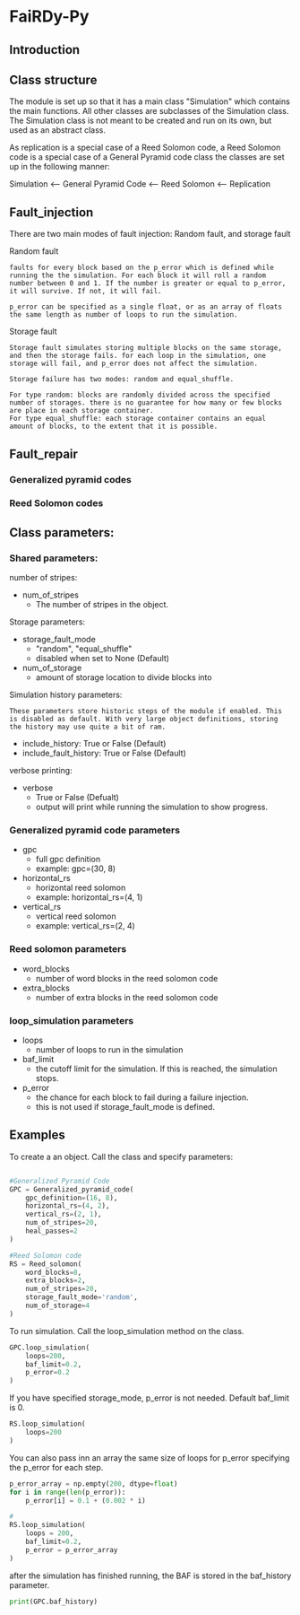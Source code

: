 # FaiRDy-Py

## Introduction

## Class structure

The module is set up so that it has a main class "Simulation" which contains the main functions. All other classes are subclasses of the Simulation class. The Simulation class is not meant to be created and run on its own, but used as an abstract class.

As replication is a special case of a Reed Solomon code, a Reed Solomon code is a special case of a General Pyramid code class the classes are set up in the following manner:

Simulation <-- General Pyramid Code <-- Reed Solomon <-- Replication

## Fault_injection

There are two main modes of fault injection: Random fault, and storage fault

Random fault

    faults for every block based on the p_error which is defined while running the the simulation. For each block it will roll a random number between 0 and 1. If the number is greater or equal to p_error, it will survive. If not, it will fail.

    p_error can be specified as a single float, or as an array of floats the same length as number of loops to run the simulation.

Storage fault

    Storage fault simulates storing multiple blocks on the same storage, and then the storage fails. for each loop in the simulation, one storage will fail, and p_error does not affect the simulation.
    
    Storage failure has two modes: random and equal_shuffle.

    For type random: blocks are randomly divided across the specified number of storages. there is no guarantee for how many or few blocks are place in each storage container.  
    For type equal_shuffle: each storage container contains an equal amount of blocks, to the extent that it is possible.

## Fault_repair

### Generalized pyramid codes

### Reed Solomon codes

## Class parameters:

### Shared parameters:

number of stripes:

* num_of_stripes
  * The number of stripes in the object.

Storage parameters:

* storage_fault_mode
  * "random", "equal_shuffle"
  * disabled when set to None (Default)
* num_of_storage
  * amount of storage location to divide blocks into

Simulation history parameters:

    These parameters store historic steps of the module if enabled. This is disabled as default. With very large object definitions, storing the history may use quite a bit of ram.

* include_history: True or False (Default)
* include_fault_history: True or False (Default)

verbose printing:

* verbose
  * True or False (Defualt)
  * output will print while running the simulation to show progress.

### Generalized pyramid code parameters

* gpc
  * full gpc definition
  * example: gpc=(30, 8)
* horizontal_rs
  * horizontal reed solomon
  * example: horizontal_rs=(4, 1)
* vertical_rs
  * vertical reed solomon
  * example: vertical_rs=(2, 4)

### Reed solomon parameters

* word_blocks
  * number of word blocks in the reed solomon code
* extra_blocks
  * number of extra blocks in the reed solomon code

### loop_simulation parameters

* loops 
  * number of loops to run in the simulation
* baf_limit
  * the cutoff limit for the simulation. If this is reached, the simulation stops.
* p_error
  * the chance for each block to fail during a failure injection.
  * this is not used if storage_fault_mode is defined.

## Examples

To create a an object. Call the class and specify parameters:

``` python

#Generalized Pyramid Code
GPC = Generalized_pyramid_code(
    gpc_definition=(16, 8),
    horizontal_rs=(4, 2),
    vertical_rs=(2, 1),
    num_of_stripes=20,
    heal_passes=2
)

#Reed Solomon code
RS = Reed_solomon(
    word_blocks=8,
    extra_blocks=2,
    num_of_stripes=20,
    storage_fault_mode='random',
    num_of_storage=4
)
```


To run simulation. Call the loop_simulation method on the class. 

``` python
GPC.loop_simulation(
    loops=200,
    baf_limit=0.2,
    p_error=0.2
)
```
If you have specified storage_mode, p_error is not needed. Default baf_limit is 0.

``` python
RS.loop_simulation(
    loops=200
)
```

You can also pass inn an array the same size of loops for p_error
specifying the p_error for each step. 
``` python
p_error_array = np.empty(200, dtype=float)
for i in range(len(p_error)):
    p_error[i] = 0.1 + (0.002 * i)

#
RS.loop_simulation(
    loops = 200,
    baf_limit=0.2,
    p_error = p_error_array
)

```

after the simulation has finished running, the BAF is stored in the baf_history parameter.

``` python
print(GPC.baf_history)
```